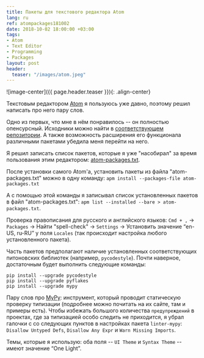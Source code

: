 ```yaml
---
title: Пакеты для текстового редактора Atom
lang: ru
ref: atompackages181002
date: 2018-10-02 18:00:00 +03:00
tags:
- Atom
- Text Editor
- Programming
- Packages
layout: post
header:
  teaser: "/images/atom.jpeg"
---
```


![image-center]({{ page.header.teaser }}){: .align-center}

Текстовым редактором [Atom](https://atom.io) я пользуюсь уже давно, поэтому решил написать про него пару слов.

Одно из первых, что мне в нём понравилось -- он полностью опенсурсный. Исходники можно найти в [соответствующем репозитории](https://github.com/atom/atom). А также возможность расширения его функционала различными пакетами убедила меня перейти на него.

Я решил записать список пакетов, которые я уже "насобирал" за время пользования этим редактором: [atom-packages.txt](/data/atom-packages.txt).

После установки самого Atom'a, установить пакеты из файла "atom-packages.txt" можно в одну команду: `apm install --packages-file atom-packages.txt`

А с помощью этой команды я записывал список установленных пакетов в файл "atom-packages.txt": `apm list --installed --bare > atom-packages.txt`.

Проверка правописания для русского и английского языков: `Cmd + ,` -> `Packages` -> Найти "spell-check" -> `Settings` -> Установить значение “en-US, ru-RU” у поля `Locales` (так происходит настройка любого установленного пакета).

Часть пакетов предполагают наличие установленных соответствующих питоновских библиотек (например, `pycodestyle`). Почти наверное, достаточным будет выполнить следующие команды:
```
pip install --upgrade pycodestyle
pip install --upgrade pyflakes
pip install --upgrade mypy
```

Пару слов про [MyPy](http://mypy-lang.org/index.html): инструмент, который проводит статическую проверку типизации (подробнее можно почитать на их сайте, там и примеры есть). Чтобы избежать большого количества `предупреждений` в проектах, где за типизацией особо следить не приходится, я убрал галочки с со следующих пунктов в настройках пакета `linter-mypy`: `Disallow Untyped Defs`, `Disallow Any Expr` и `Warn Missing Imports`.

Темы, которые я использую: оба поля -- `UI Theme` и `Syntax Theme` -- имеют значение “One Light”.
